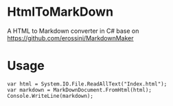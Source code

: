 HtmlToMarkDown
==============

A HTML to Markdown converter in C# base on https://github.com/erossini/MarkdownMaker

Usage
=====

    var html = System.IO.File.ReadAllText("Index.html");
    var markdown = MarkDownDocument.FromHtml(html);
    Console.WriteLine(markdown);
    
